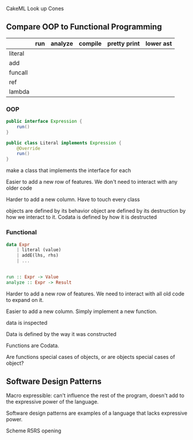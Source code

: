 CakeML
Look up Cones

## Compare OOP to Functional Programming

|         | run | analyze | compile | pretty print | lower ast |
| ------- | --- | ------- | ------- | ------------ | --------- |
| literal |     |         |         |              |           |
| add     |     |         |         |              |           |
| funcall |     |         |         |              |           |
| ref     |     |         |         |              |           |
| lambda  |     |         |         |              |           |
### OOP
```java
public interface Expression {
	run()
}

public class Literal implements Expression {
	@Override
	run()
}
```
make a class that implements the interface for each 

Easier to add a new row of features. We don't need to interact with any older code

Harder to add a new column. Have to touch every class

objects are defined by its behavior
object are defined by its destruction by how we interact to it. 
Codata is defined by how it is destructed
### Functional
```haskell
data Expr
	| literal (value)
	| addE(lhs, rhs)
	| ...
	

run :: Expr -> Value
analyze :: Expr -> Result
```

Harder to add a new row of features. We need to interact with all old code to expand on it.

Easier to add a new column. Simply implement a new function.

data is inspected

Data is defined by the way it was constructed

Functions are Codata.


Are functions special cases of objects, or are objects special cases of object?

## Software Design Patterns
Macro expressible: can't influence the rest of the program, doesn't add to the expressive power of the language.

Software design patterns are examples of a language that lacks expressive power.

Scheme R5RS opening